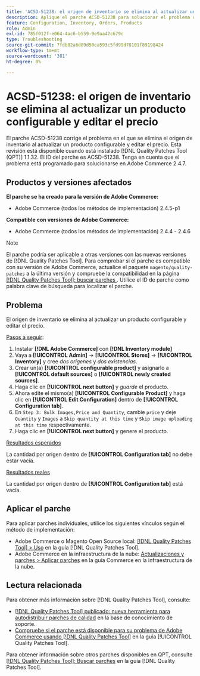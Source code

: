 ```yaml
---
title: 'ACSD-51238: el origen de inventario se elimina al actualizar un producto configurable y editar el precio'
description: Aplique el parche ACSD-51238 para solucionar el problema de Adobe Commerce en el que se elimina el origen de inventario al actualizar un producto configurable y editar el precio.
feature: Configuration, Inventory, Orders, Products
role: Admin
exl-id: 785f012f-e064-4ac6-b559-9e9aa42c679c
type: Troubleshooting
source-git-commit: 7fdb02a6d89d50ea593c5fd99d78101f89198424
workflow-type: tm+mt
source-wordcount: '381'
ht-degree: 0%

---
```


# ACSD-51238: el origen de inventario se elimina al actualizar un producto configurable y editar el precio

El parche ACSD-51238 corrige el problema en el que se elimina el origen de inventario al actualizar un producto configurable y editar el precio. Esta revisión está disponible cuando está instalado [!DNL Quality Patches Tool (QPT)] 1.1.32. El ID del parche es ACSD-51238. Tenga en cuenta que el problema está programado para solucionarse en Adobe Commerce 2.4.7.

## Productos y versiones afectados

**El parche se ha creado para la versión de Adobe Commerce:**

* Adobe Commerce (todos los métodos de implementación) 2.4.5-p1

**Compatible con versiones de Adobe Commerce:**

* Adobe Commerce (todos los métodos de implementación) 2.4.4 - 2.4.6

>[!NOTE]
>
>El parche podría ser aplicable a otras versiones con las nuevas versiones de [!DNL Quality Patches Tool]. Para comprobar si el parche es compatible con su versión de Adobe Commerce, actualice el paquete `magento/quality-patches` a la última versión y compruebe la compatibilidad en la página [[!DNL Quality Patches Tool]: buscar parches ](<https://experienceleague.adobe.com/tools/commerce-quality-patches/index.html>). Utilice el ID de parche como palabra clave de búsqueda para localizar el parche.

## Problema

El origen de inventario se elimina al actualizar un producto configurable y editar el precio.

<u>Pasos a seguir</u>:

1. Instalar **[!DNL Adobe Commerce]** con **[!DNL Inventory module]**
1. Vaya a **[!UICONTROL Admin]** -> **[!UICONTROL Stores]** -> **[!UICONTROL Inventory]** y cree *dos orígenes* y *dos existencias*.
1. Crear un(a) **[!UICONTROL configurable product]** y asignarlo a **[!UICONTROL default sources]** o **[!UICONTROL newly created sources]**.
1. Haga clic en **[!UICONTROL next button]** y *guarde* el producto.
1. Ahora edite el mismo(a) **[!UICONTROL Configurable Product]** y haga clic en **[!UICONTROL Edit Configuration]** dentro de **[!UICONTROL Configuration tab]**.
1. En `Step 3: Bulk Images,Price and Quantity`, cambie `price` y deje `Quantity` y `Images` a `Skip quantity at this time` y `Skip image uploading at this time` respectivamente.
1. Haga clic en **[!UICONTROL next button]** y genere el producto.

<u>Resultados esperados</u>

La cantidad por origen dentro de **[!UICONTROL Configuration tab]** no debe estar vacía.

<u>Resultados reales</u>

La cantidad por origen dentro de **[!UICONTROL Configuration tab]** está vacía.

## Aplicar el parche

Para aplicar parches individuales, utilice los siguientes vínculos según el método de implementación:

* Adobe Commerce o Magento Open Source local: [[!DNL Quality Patches Tool] > Uso](/help/tools/quality-patches-tool/usage.md) en la guía [!DNL Quality Patches Tool].
* Adobe Commerce en la infraestructura de la nube: [Actualizaciones y parches > Aplicar parches](https://experienceleague.adobe.com/docs/commerce-cloud-service/user-guide/develop/upgrade/apply-patches.html) en la guía Commerce en la infraestructura de la nube.

## Lectura relacionada

Para obtener más información sobre [!DNL Quality Patches Tool], consulte:

* [[!DNL Quality Patches Tool] publicado: nueva herramienta para autodistribuir parches de calidad](https://experienceleague.adobe.com/en/docs/commerce-operations/tools/quality-patches-tool/quality-patches-tool-to-self-serve-quality-patches) en la base de conocimiento de soporte.
* [Compruebe si el parche está disponible para su problema de Adobe Commerce usando [!DNL Quality Patches Tool]](/help/tools/quality-patches-tool/patches-available-in-qpt/check-patch-for-magento-issue-with-magento-quality-patches.md) en la guía [!UICONTROL Quality Patches Tool].


Para obtener información sobre otros parches disponibles en QPT, consulte [[!DNL Quality Patches Tool]: Buscar parches](<https://experienceleague.adobe.com/tools/commerce-quality-patches/index.html>) en la guía [!DNL Quality Patches Tool].

